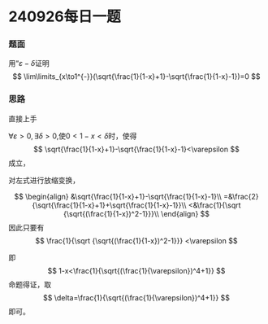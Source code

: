 # 240926每日一题

### 题面

用“$\varepsilon -\delta$证明
$$
\lim\limits_{x\to1^{-}}(\sqrt{\frac{1}{1-x}+1}-\sqrt{\frac{1}{1-x}-1})=0
$$

### 思路

直接上手

$\forall \varepsilon>0,\exists \delta>0$,使$0<1-x<\delta$时，使得
$$
\sqrt{\frac{1}{1-x}+1}-\sqrt{\frac{1}{1-x}-1}<\varepsilon
$$
成立，

对左式进行放缩变换，

$$
\begin{align}
&\sqrt{\frac{1}{1-x}+1}-\sqrt{\frac{1}{1-x}-1}\\
=&\frac{2}{\sqrt{\frac{1}{1-x}+1}+\sqrt{\frac{1}{1-x}-1}}\\
<&\frac{1}{\sqrt {\sqrt{(\frac{1}{1-x})^2-1}}}\\
\end{align}
$$
因此只要有
$$
\frac{1}{\sqrt {\sqrt{(\frac{1}{1-x})^2-1}}}
<\varepsilon
$$


即
$$
1-x<\frac{1}{\sqrt{(\frac{1}{\varepsilon})^4+1}}
$$
命题得证，取
$$
\delta=\frac{1}{\sqrt{(\frac{1}{\varepsilon})^4+1}}
$$
即可。
